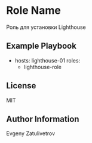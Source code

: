Role Name
=========

Роль для установки Lighthouse


Example Playbook
----------------

- hosts: lighthouse-01
  roles:
     - lighthouse-role

License
-------

MIT

Author Information
------------------

Evgeny Zatulivetrov
